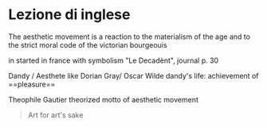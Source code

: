 # Lezione di inglese

The aesthetic movement is a reaction to the materialism of the age and to the strict moral code of the victorian bourgeouis

in started in france with symbolism
"Le Decadènt", journal 
p. 30


Dandy / Aesthete like Dorian Gray/ Oscar Wilde
dandy's life:
achievement of ==pleasure==

Theophile Gautier theorized motto of aesthetic movement
> Art for art's sake


<!--stackedit_data:
eyJoaXN0b3J5IjpbMTgwNDg4NDE3LDIwMTg4NjI1MzZdfQ==
-->